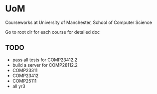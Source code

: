 # UoM
Courseworks at University of Manchester, School of Computer Science

Go to root dir for each course for detailed doc



## TODO
 - pass all tests for COMP23412.2
 - build a server for COMP28112.2
 - COMP23311
 - COMP23412
 - COMP25111
 - all yr3
